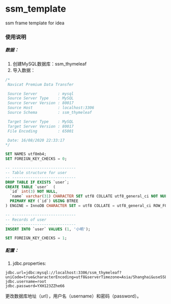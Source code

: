 # ssm_template
ssm frame template for idea
### 使用说明
##### 数据：
1. 创建MySQL数据库：ssm_thymeleaf
2. 导入数据：
```sql
/*
 Navicat Premium Data Transfer

 Source Server         : mysql
 Source Server Type    : MySQL
 Source Server Version : 80017
 Source Host           : localhost:3306
 Source Schema         : ssm_thymeleaf

 Target Server Type    : MySQL
 Target Server Version : 80017
 File Encoding         : 65001

 Date: 16/08/2020 22:33:17
*/

SET NAMES utf8mb4;
SET FOREIGN_KEY_CHECKS = 0;

-- ----------------------------
-- Table structure for user
-- ----------------------------
DROP TABLE IF EXISTS `user`;
CREATE TABLE `user`  (
  `id` int(3) NOT NULL,
  `name` varchar(31) CHARACTER SET utf8 COLLATE utf8_general_ci NOT NULL,
  PRIMARY KEY (`id`) USING BTREE
) ENGINE = InnoDB CHARACTER SET = utf8 COLLATE = utf8_general_ci ROW_FORMAT = Dynamic;

-- ----------------------------
-- Records of user
-- ----------------------------
INSERT INTO `user` VALUES (1, '小明');

SET FOREIGN_KEY_CHECKS = 1;

```

##### 配置：
1. jdbc.properties:
```properties
jdbc.url=jdbc:mysql://localhost:3306/ssm_thymeleaf?uniCode=true&characterEncoding=utf8&serverTimezone=Asia/Shanghai&useSSL=false&allowPublicKeyRetrieval=true&autoReconnect=true
jdbc.username=root
jdbc.password=YXH123ZZhe66
```
更改数据库地址（url），用户名（username）和密码（password）。
